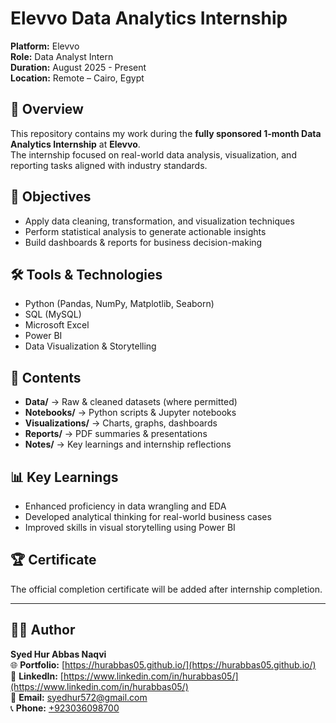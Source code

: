 # Elevvo Data Analytics Internship 

**Platform:** Elevvo    
**Role:** Data Analyst Intern  
**Duration:** August 2025 - Present  
**Location:** Remote – Cairo, Egypt

## 📌 Overview
This repository contains my work during the **fully sponsored 1-month Data Analytics Internship** at **Elevvo**.  
The internship focused on real-world data analysis, visualization, and reporting tasks aligned with industry standards.

## 🎯 Objectives
- Apply data cleaning, transformation, and visualization techniques
- Perform statistical analysis to generate actionable insights
- Build dashboards & reports for business decision-making

## 🛠️ Tools & Technologies
- Python (Pandas, NumPy, Matplotlib, Seaborn)
- SQL (MySQL)
- Microsoft Excel
- Power BI
- Data Visualization & Storytelling

## 📂 Contents
- **Data/** → Raw & cleaned datasets (where permitted)
- **Notebooks/** → Python scripts & Jupyter notebooks
- **Visualizations/** → Charts, graphs, dashboards
- **Reports/** → PDF summaries & presentations
- **Notes/** → Key learnings and internship reflections

## 📊 Key Learnings
- Enhanced proficiency in data wrangling and EDA
- Developed analytical thinking for real-world business cases
- Improved skills in visual storytelling using Power BI

## 🏆 Certificate
The official completion certificate will be added after internship completion.

---
## 🙋‍♂️ Author

**Syed Hur Abbas Naqvi**  
🌐 **Portfolio:** [https://hurabbas05.github.io/](https://hurabbas05.github.io/)  
🔗 **LinkedIn:**  [https://www.linkedin.com/in/hurabbas05/](https://www.linkedin.com/in/hurabbas05/)  
📧 **Email:**     [syedhur572@gmail.com](mailto:syedhur572@gmail.com)  
📞 **Phone:**     [+923036098700](tel:+923036098700)
